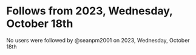 # Follows from 2023, Wednesday, October 18th

No users were followed by @seanpm2001 on 2023, Wednesday, October 18th
